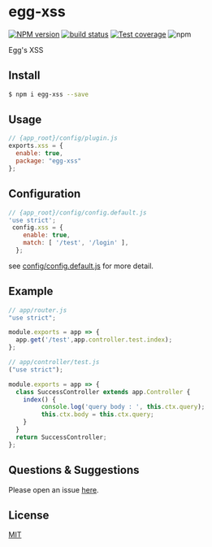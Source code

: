 # egg-xss

[![NPM version][npm-image]][npm-url]
[![build status][travis-image]][travis-url]
[![Test coverage][codecov-image]][codecov-url]
![npm](https://img.shields.io/npm/dw/egg-xss)

[npm-image]: https://img.shields.io/npm/v/egg-xss.svg?style=flat-square
[npm-url]: https://www.npmjs.com/package/egg-xss
[travis-image]: https://travis-ci.org/deepexi/egg-xss.svg?branch=master
[travis-url]: https://travis-ci.org/deepexi/egg-xss
[codecov-image]: https://img.shields.io/codecov/c/gh/deepexi/egg-xss.svg?style=flat-square
[codecov-url]: https://codecov.io/gh/deepexi/egg-xss
[download-image]: https://img.shields.io/npm/dw/egg-xss
[download-url]: https://www.npmjs.com/package/egg-xss



Egg's XSS

## Install

```bash
$ npm i egg-xss --save
```


## Usage

```js
// {app_root}/config/plugin.js
exports.xss = {
  enable: true,
  package: "egg-xss"
};
```

## Configuration

```js
// {app_root}/config/config.default.js
'use strict';
 config.xss = {
    enable: true,
    match: [ '/test', '/login' ],
  };
```

see [config/config.default.js](config/config.default.js) for more detail.

## Example

```javascript
// app/router.js
"use strict";

module.exports = app => {
  app.get('/test',app.controller.test.index);
};
```

```js
// app/controller/test.js
("use strict");

module.exports = app => {
  class SuccessController extends app.Controller {
    index() {
         console.log('query body : ', this.ctx.query);
         this.ctx.body = this.ctx.query;
    }
  }
  return SuccessController;
};
```


## Questions & Suggestions

Please open an issue [here](https://github.com/eggjs/egg/issues).

## License

[MIT](LICENSE)
